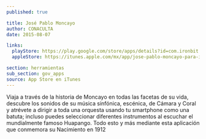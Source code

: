 ```yaml
---
published: true

title: José Pablo Moncayo
author: CONACULTA
date: 2015-08-07

links:
  playStore: https://play.google.com/store/apps/details?id=com.ironbit.moncayo
  appleStore: https://itunes.apple.com/mx/app/jose-pablo-moncayo-para-ipad/id534628755?mt=8

section: herramientas
sub_section: gov_apps
source: App Store en iTunes
---
```

Viaja a través de la historia de Moncayo en todas las facetas de su vida, descubre los sonidos de su música sinfónica, escénica, de Cámara y Coral y atrévete a dirigir a toda una orquesta usando tu smartphone como una batuta; incluso puedes seleccionar diferentes instrumentos al escuchar el mundialmente famoso Huapango. Todo esto y más mediante esta aplicación que conmemora su Nacimiento en 1912
